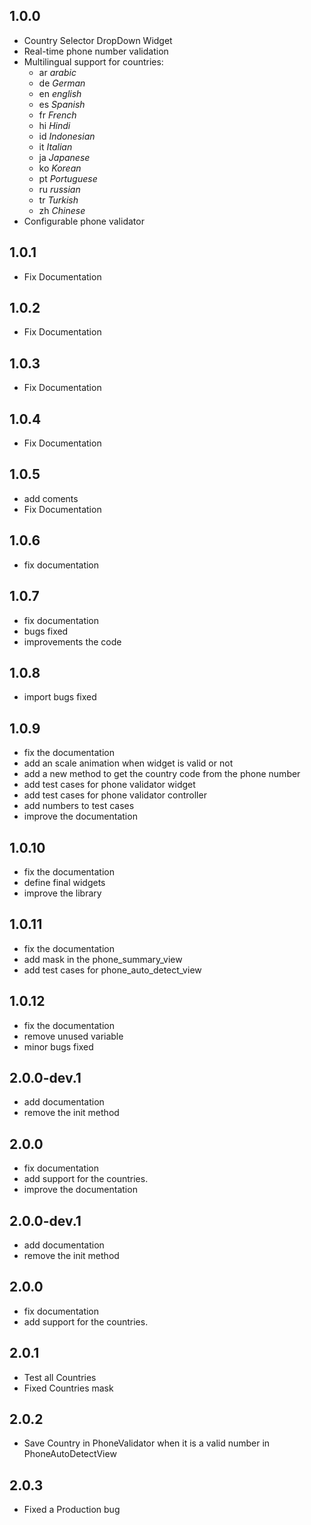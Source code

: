 ## 1.0.0

- Country Selector DropDown Widget
- Real-time phone number validation
- Multilingual support for countries: 
  - ar *arabic*
  - de *German*
  - en *english*
  - es *Spanish*
  - fr *French*
  - hi *Hindi*
  - id *Indonesian*
  - it *Italian*
  - ja *Japanese*
  - ko *Korean*
  - pt *Portuguese*
  - ru *russian*
  - tr *Turkish*
  - zh *Chinese*
- Configurable phone validator

## 1.0.1
- Fix Documentation

## 1.0.2
- Fix Documentation

## 1.0.3
- Fix Documentation
## 1.0.4
- Fix Documentation

## 1.0.5
- add coments
- Fix Documentation

## 1.0.6
- fix documentation

## 1.0.7
- fix documentation
- bugs fixed
- improvements the code

## 1.0.8
- import bugs fixed

## 1.0.9
- fix the documentation
- add an scale animation when widget is valid or not
- add a new method to get the country code from the phone number
- add test cases for phone validator widget
- add test cases for phone validator controller
- add numbers to test cases
- improve the documentation

## 1.0.10
- fix the documentation
- define final widgets
- improve the library

## 1.0.11
- fix the documentation
- add mask in the phone_summary_view
- add test cases for phone_auto_detect_view

## 1.0.12
- fix the documentation
- remove unused variable
- minor bugs fixed

## 2.0.0-dev.1
- add documentation
- remove the init method

## 2.0.0
- fix documentation
- add support for the countries.
- improve the documentation

## 2.0.0-dev.1
- add documentation
- remove the init method

## 2.0.0
- fix documentation
- add support for the countries.

## 2.0.1
- Test all Countries
- Fixed Countries mask

## 2.0.2
- Save Country in PhoneValidator when it is a valid number in PhoneAutoDetectView

## 2.0.3
- Fixed a Production bug

